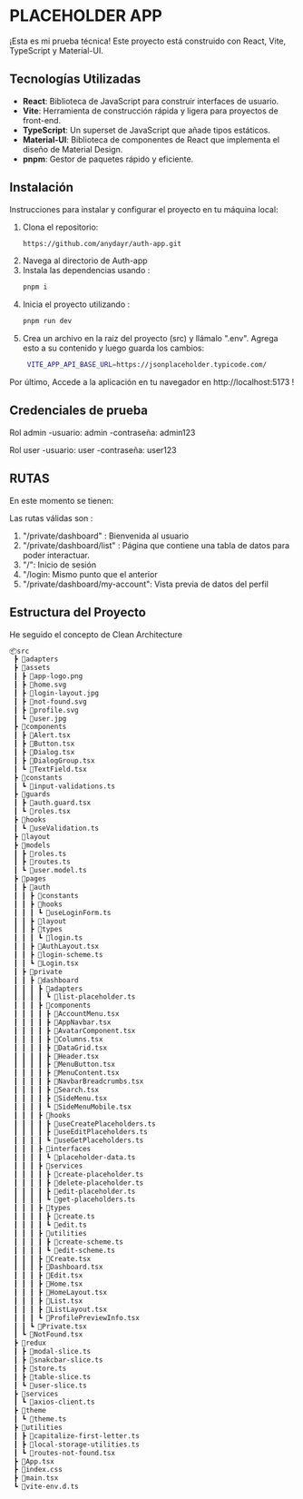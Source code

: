 # PLACEHOLDER APP

¡Esta es mi prueba técnica! Este proyecto está construido con React, Vite, TypeScript y Material-UI.

## Tecnologías Utilizadas

- **React**: Biblioteca de JavaScript para construir interfaces de usuario.
- **Vite**: Herramienta de construcción rápida y ligera para proyectos de front-end.
- **TypeScript**: Un superset de JavaScript que añade tipos estáticos.
- **Material-UI**: Biblioteca de componentes de React que implementa el diseño de Material Design.
- **pnpm**: Gestor de paquetes rápido y eficiente.

## Instalación
Instrucciones para instalar y configurar el proyecto en tu máquina local:

1. Clona el repositorio:
   ```bash
   https://github.com/anydayr/auth-app.git

2. Navega al directorio de Auth-app
3. Instala las dependencias usando :
   ```bash
   pnpm i
4. Inicia el proyecto utilizando :
   ```bash
   pnpm run dev
5. Crea un archivo en la raiz del proyecto (src) y llámalo ".env". 
Agrega esto a su contenido y luego guarda los cambios:
   ```bash
    VITE_APP_API_BASE_URL=https://jsonplaceholder.typicode.com/

Por último, Accede a la aplicación en tu navegador en http://localhost:5173 !

## Credenciales de prueba 
Rol admin
-usuario: admin
-contraseña: admin123

Rol user
-usuario: user
-contraseña: user123

## RUTAS
En este momento se tienen: 

Las rutas válidas son : 
1. "/private/dashboard" : Bienvenida al usuario
2. "/private/dashboard/list" : Página que contiene una tabla de datos para poder interactuar. 
3. "/": Inicio de sesión
4. "/login: Mismo punto que el anterior
5. "/private/dashboard/my-account": Vista previa de datos del perfil 

## Estructura del Proyecto

He seguido el concepto de Clean Architecture
```bash
📦src
 ┣ 📂adapters
 ┣ 📂assets
 ┃ ┣ 📜app-logo.png
 ┃ ┣ 📜home.svg
 ┃ ┣ 📜login-layout.jpg
 ┃ ┣ 📜not-found.svg
 ┃ ┣ 📜profile.svg
 ┃ ┗ 📜user.jpg
 ┣ 📂components
 ┃ ┣ 📜Alert.tsx
 ┃ ┣ 📜Button.tsx
 ┃ ┣ 📜Dialog.tsx
 ┃ ┣ 📜DialogGroup.tsx
 ┃ ┗ 📜TextField.tsx
 ┣ 📂constants
 ┃ ┗ 📜input-validations.ts
 ┣ 📂guards
 ┃ ┣ 📜auth.guard.tsx
 ┃ ┗ 📜roles.tsx
 ┣ 📂hooks
 ┃ ┗ 📜useValidation.ts
 ┣ 📂layout
 ┣ 📂models
 ┃ ┣ 📜roles.ts
 ┃ ┣ 📜routes.ts
 ┃ ┗ 📜user.model.ts
 ┣ 📂pages
 ┃ ┣ 📂auth
 ┃ ┃ ┣ 📂constants
 ┃ ┃ ┣ 📂hooks
 ┃ ┃ ┃ ┗ 📜useLoginForm.ts
 ┃ ┃ ┣ 📂layout
 ┃ ┃ ┣ 📂types
 ┃ ┃ ┃ ┗ 📜login.ts
 ┃ ┃ ┣ 📜AuthLayout.tsx
 ┃ ┃ ┣ 📜login-scheme.ts
 ┃ ┃ ┗ 📜Login.tsx
 ┃ ┣ 📂private
 ┃ ┃ ┣ 📂dashboard
 ┃ ┃ ┃ ┣ 📂adapters
 ┃ ┃ ┃ ┃ ┗ 📜list-placeholder.ts
 ┃ ┃ ┃ ┣ 📂components
 ┃ ┃ ┃ ┃ ┣ 📜AccountMenu.tsx
 ┃ ┃ ┃ ┃ ┣ 📜AppNavbar.tsx
 ┃ ┃ ┃ ┃ ┣ 📜AvatarComponent.tsx
 ┃ ┃ ┃ ┃ ┣ 📜Columns.tsx
 ┃ ┃ ┃ ┃ ┣ 📜DataGrid.tsx
 ┃ ┃ ┃ ┃ ┣ 📜Header.tsx
 ┃ ┃ ┃ ┃ ┣ 📜MenuButton.tsx
 ┃ ┃ ┃ ┃ ┣ 📜MenuContent.tsx
 ┃ ┃ ┃ ┃ ┣ 📜NavbarBreadcrumbs.tsx
 ┃ ┃ ┃ ┃ ┣ 📜Search.tsx
 ┃ ┃ ┃ ┃ ┣ 📜SideMenu.tsx
 ┃ ┃ ┃ ┃ ┗ 📜SideMenuMobile.tsx
 ┃ ┃ ┃ ┣ 📂hooks
 ┃ ┃ ┃ ┃ ┣ 📜useCreatePlaceholders.ts
 ┃ ┃ ┃ ┃ ┣ 📜useEditPlaceholders.ts
 ┃ ┃ ┃ ┃ ┗ 📜useGetPlaceholders.ts
 ┃ ┃ ┃ ┣ 📂interfaces
 ┃ ┃ ┃ ┃ ┗ 📜placeholder-data.ts
 ┃ ┃ ┃ ┣ 📂services
 ┃ ┃ ┃ ┃ ┣ 📜create-placeholder.ts
 ┃ ┃ ┃ ┃ ┣ 📜delete-placeholder.ts
 ┃ ┃ ┃ ┃ ┣ 📜edit-placeholder.ts
 ┃ ┃ ┃ ┃ ┗ 📜get-placeholders.ts
 ┃ ┃ ┃ ┣ 📂types
 ┃ ┃ ┃ ┃ ┣ 📜create.ts
 ┃ ┃ ┃ ┃ ┗ 📜edit.ts
 ┃ ┃ ┃ ┣ 📂utilities
 ┃ ┃ ┃ ┃ ┣ 📜create-scheme.ts
 ┃ ┃ ┃ ┃ ┗ 📜edit-scheme.ts
 ┃ ┃ ┃ ┣ 📜Create.tsx
 ┃ ┃ ┃ ┣ 📜Dashboard.tsx
 ┃ ┃ ┃ ┣ 📜Edit.tsx
 ┃ ┃ ┃ ┣ 📜Home.tsx
 ┃ ┃ ┃ ┣ 📜HomeLayout.tsx
 ┃ ┃ ┃ ┣ 📜List.tsx
 ┃ ┃ ┃ ┣ 📜ListLayout.tsx
 ┃ ┃ ┃ ┗ 📜ProfilePreviewInfo.tsx
 ┃ ┃ ┗ 📜Private.tsx
 ┃ ┗ 📜NotFound.tsx
 ┣ 📂redux
 ┃ ┣ 📜modal-slice.ts
 ┃ ┣ 📜snakcbar-slice.ts
 ┃ ┣ 📜store.ts
 ┃ ┣ 📜table-slice.ts
 ┃ ┗ 📜user-slice.ts
 ┣ 📂services
 ┃ ┗ 📜axios-client.ts
 ┣ 📂theme
 ┃ ┗ 📜theme.ts
 ┣ 📂utilities
 ┃ ┣ 📜capitalize-first-letter.ts
 ┃ ┣ 📜local-storage-utilities.ts
 ┃ ┗ 📜routes-not-found.tsx
 ┣ 📜App.tsx
 ┣ 📜index.css
 ┣ 📜main.tsx
 ┗ 📜vite-env.d.ts

